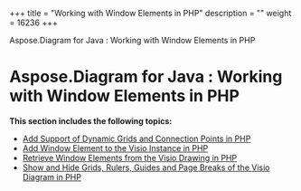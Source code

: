+++
title = "Working with Window Elements in PHP" 
description = "" 
weight = 16236 
+++

Aspose.Diagram for Java : Working with Window Elements in PHP  

# Aspose.Diagram for Java : Working with Window Elements in PHP


**This section includes the following topics:**

*   [Add Support of Dynamic Grids and Connection Points in PHP](https://docs2.aspose.com/diagram/java/plugins/asposediagramjavaforphp/phpprogrammersguide/workingwithwindowelementsinphp/add+support+of+dynamic+grids+and+connection+points+in+php)
*   [Add Window Element to the Visio Instance in PHP](https://docs2.aspose.com/diagram/java/plugins/asposediagramjavaforphp/phpprogrammersguide/workingwithwindowelementsinphp/add+window+element+to+the+visio+instance+in+php)
*   [Retrieve Window Elements from the Visio Drawing in PHP](https://docs2.aspose.com/diagram/java/plugins/asposediagramjavaforphp/phpprogrammersguide/workingwithwindowelementsinphp/retrieve+window+elements+from+the+visio+drawing+in+php)
*   [Show and Hide Grids, Rulers, Guides and Page Breaks of the Visio Diagram in PHP](https://docs2.aspose.com/diagram/java/plugins/asposediagramjavaforphp/phpprogrammersguide/workingwithwindowelementsinphp/show+and+hide+grids+rulers+guides+and+page+breaks+of+the+visio+diagram+in+php)

